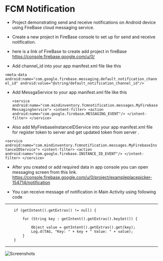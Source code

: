 # FCM Notification

* Project demonstrating send and receive notifications on Android device using FireBase cloud messaging service.

* Create a new project in FireBase console to set up for send and receive notification.


* here is a link of FireBase to create add project in fireBase 
   https://console.firebase.google.com/u/0/

- Add channel_id into your app manifest.xml file like this 

`<meta-data
            android:name="com.google.firebase.messaging.default_notification_channel_id"
            android:value="@string/default_notification_channel_id"/>`
            
* Add MessgaService to your app manifest.xml file like this
 
  `<service
             android:name="com.mindinventory.fcmnotification.messages.MyFirebaseMessagingService">
             <intent-filter>
                 <action android:name="com.google.firebase.MESSAGING_EVENT"/>
             </intent-filter>
         </service>`
         
 * Also add MyFirebaseInstanceIDService into your app manifest.xml file for register token to server and get updated token from server .
 
 `<service
             android:name="com.mindinventory.fcmnotification.messages.MyFirebaseInstanceIDService">
             <intent-filter>
                 <action android:name="com.google.firebase.INSTANCE_ID_EVENT"/>
             </intent-filter>
         </service>`
         
* After you created or add required data in app console you can open messaging screen from this link.  
https://console.firebase.google.com/u/0/project/exampleplacepicker-154714/notification


* You can receive message of notification in Main Activity using following code

----------------------------------------------------------------
        if (getIntent().getExtras() != null) {
 
            for (String key : getIntent().getExtras().keySet()) {
    
                Object value = getIntent().getExtras().get(key);
                Log.d(TAG, "Key: " + key + " Value: " + value);
            }
        }
 ----------------------------------------------------------------
 
 
 
![Screenshots](http://full/path/to/img.jpg "Mind Inventory")
